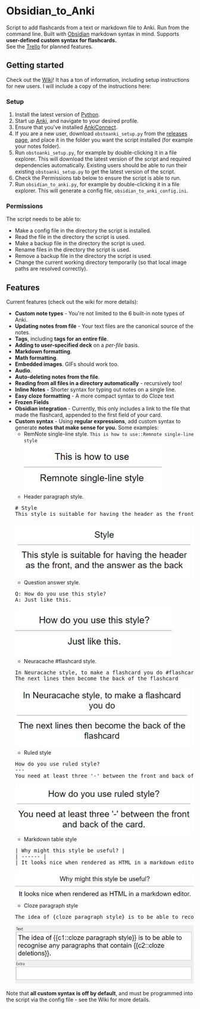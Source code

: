 # Obsidian_to_Anki
Script to add flashcards from a text or markdown file to Anki. Run from the command line. Built with [Obsidian](https://obsidian.md/) markdown syntax in mind. Supports **user-defined custom syntax for flashcards.**  
See the [Trello](https://trello.com/b/6MXEizGg/obsidiantoanki) for planned features.

## Getting started

Check out the [Wiki](https://github.com/Pseudonium/Obsidian_to_Anki/wiki)! It has a ton of information, including setup instructions for new users. I will include a copy of the instructions here:

### Setup
1. Install the latest version of [Python](https://www.python.org/downloads/).
2. Start up [Anki](https://apps.ankiweb.net/), and navigate to your desired profile.
3. Ensure that you've installed [AnkiConnect](https://github.com/FooSoft/anki-connect).
4. If you are a new user, download `obstoanki_setup.py` from the [releases page](https://github.com/Pseudonium/Obsidian_to_Anki/releases), and place it in the folder you want the script installed (for example your notes folder).  
5. Run `obstoanki_setup.py`, for example by double-clicking it in a file explorer. This will download the latest version of the script and required dependencies automatically. Existing users should be able to run their existing `obstoanki_setup.py` to get the latest version of the script.  
6. Check the Permissions tab below to ensure the script is able to run.
7. Run `obsidian_to_anki.py`, for example by double-clicking it in a file explorer. This will generate a config file, `obsidian_to_anki_config.ini`.

### Permissions
The script needs to be able to:
* Make a config file in the directory the script is installed.
* Read the file in the directory the script is used.
* Make a backup file in the directory the script is used.
* Rename files in the directory the script is used.
* Remove a backup file in the directory the script is used.
* Change the current working directory temporarily (so that local image paths are resolved correctly).

## Features

Current features (check out the wiki for more details):
* **Custom note types** - You're not limited to the 6 built-in note types of Anki.
* **Updating notes from file** - Your text files are the canonical source of the notes.
* **Tags**, including **tags for an entire file**.
* **Adding to user-specified deck** on a *per-file* basis.
* **Markdown formatting**.
* **Math formatting**.
* **Embedded images**. GIFs should work too.
* **Audio**.
* **Auto-deleting notes from the file**.
* **Reading from all files in a directory automatically** - recursively too!
* **Inline Notes** - Shorter syntax for typing out notes on a single line.
* **Easy cloze formatting** - A more compact syntax to do Cloze text
* **Frozen Fields**
* **Obsidian integration** - Currently, this only includes a link to the file that made the flashcard, appended to the first field of your card.
* **Custom syntax** - Using **regular expressions**, add custom syntax to generate **notes that make sense for you.** Some examples:
  * RemNote single-line style. `This is how to use::Remnote single-line style`  
  ![Remnote 1](Images/Remnote_1.png)
  * Header paragraph style.
  <pre>
  # Style
  This style is suitable for having the header as the front, and the answer as the back
  </pre>  
  ![Header 1](Images/Header_1.png)
  * Question answer style.
  <pre>
  Q: How do you use this style?
  A: Just like this.
  </pre>  
  ![Question 1](Images/Question_1.png)
  * Neuracache #flashcard style.  
  <pre>
  In Neuracache style, to make a flashcard you do #flashcard
  The next lines then become the back of the flashcard
  </pre>  
  ![Neuracache 1](Images/Neuracache_1.png)
  * Ruled style  
  <pre>
  How do you use ruled style?
  ---
  You need at least three '-' between the front and back of the card.
  </pre>  
  ![Ruled 1](Images/Ruled_1.png)
  * Markdown table style  
  <pre>
  | Why might this style be useful? |
  | ------ |
  | It looks nice when rendered as HTML in a markdown editor. |
  </pre>
  ![Table 2](Images/Table_2.png)
  * Cloze paragraph style  
  <pre>
  The idea of {cloze paragraph style} is to be able to recognise any paragraphs that contain {cloze deletions}.
  </pre>
  ![Cloze 1](Images/Cloze_1.png)

Note that **all custom syntax is off by default**, and must be programmed into the script via the config file - see the Wiki for more details.
